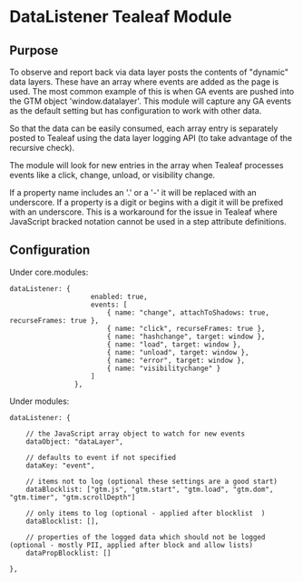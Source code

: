 # DataListener Tealeaf Module

## Purpose

To observe and report back via data layer posts the contents of "dynamic" data layers. These have an array where events are added as the page is used. The most common example of this is when GA events are pushed into the GTM object 'window.datalayer'. This module will capture any GA events as the default setting but has configuration to work with other data.

So that the data can be easily consumed, each array entry is separately posted to Tealeaf using the data layer logging API (to take advantage of the recursive check).

The module will look for new entries in the array when Tealeaf processes events like a click, change, unload, or visibility change.

If a property name includes an '.' or a '-' it will be replaced with an underscore. If a property is a digit or begins with a digit it will be prefixed with an underscore. This is a workaround for the issue in Tealeaf where JavaScript bracked notation cannot be used in a step attribute definitions.

## Configuration

Under core.modules:

```
dataListener: {
					enabled: true,
					events: [
						{ name: "change", attachToShadows: true, recurseFrames: true },
						{ name: "click", recurseFrames: true },
						{ name: "hashchange", target: window },
						{ name: "load", target: window },
						{ name: "unload", target: window },
						{ name: "error", target: window },
						{ name: "visibilitychange" }
					]
				},
```

Under modules:

```
dataListener: {

    // the JavaScript array object to watch for new events
    dataObject: "dataLayer",

    // defaults to event if not specified
    dataKey: "event",

    // items not to log (optional these settings are a good start)
    dataBlocklist: ["gtm.js", "gtm.start", "gtm.load", "gtm.dom", "gtm.timer", "gtm.scrollDepth"]

    // only items to log (optional - applied after blocklist  )
    dataBlocklist: [],

    // properties of the logged data which should not be logged (optional - mostly PII, applied after block and allow lists)
    dataPropBlocklist: []

},
```